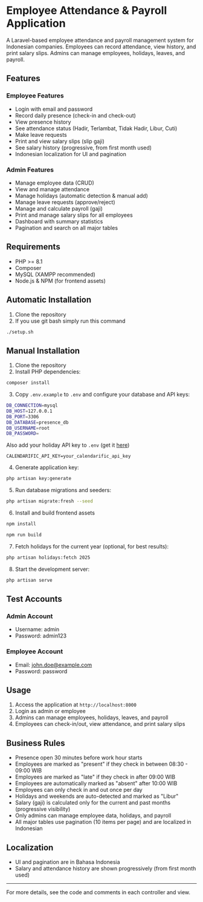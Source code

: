# Employee Attendance & Payroll Application

A Laravel-based employee attendance and payroll management system for Indonesian companies. Employees can record attendance, view history, and print salary slips. Admins can manage employees, holidays, leaves, and payroll.

## Features

### Employee Features
- Login with email and password
- Record daily presence (check-in and check-out)
- View presence history 
- See attendance status (Hadir, Terlambat, Tidak Hadir, Libur, Cuti)
- Make leave requests
- Print and view salary slips (slip gaji)
- See salary history (progressive, from first month used)
- Indonesian localization for UI and pagination

### Admin Features
- Manage employee data (CRUD)
- View and manage attendance
- Manage holidays (automatic detection & manual add)
- Manage leave requests (approve/reject)
- Manage and calculate payroll (gaji)
- Print and manage salary slips for all employees
- Dashboard with summary statistics
- Pagination and search on all major tables

## Requirements

- PHP >= 8.1
- Composer
- MySQL (XAMPP recommended)
- Node.js & NPM (for frontend assets)

## Automatic Installation
1. Clone the repository
2. If you use git bash simply run this command
```bash
./setup.sh
```
## Manual Installation

1. Clone the repository
2. Install PHP dependencies:
```bash
composer install
```
3. Copy `.env.example` to `.env` and configure your database and API keys:
```bash
DB_CONNECTION=mysql
DB_HOST=127.0.0.1
DB_PORT=3306
DB_DATABASE=presence_db
DB_USERNAME=root
DB_PASSWORD=
```

Also add your holiday API key to `.env` (get it [here](https://calendarific.com/))
```
CALENDARIFIC_API_KEY=your_calendarific_api_key

```
4. Generate application key:
```bash
php artisan key:generate
```
5. Run database migrations and seeders:
```bash
php artisan migrate:fresh --seed
```
6. Install and build frontend assets
```bash
npm install
```
```bash
npm run build
```
7. Fetch holidays for the current year (optional, for best results):
```bash
php artisan holidays:fetch 2025
```
8. Start the development server:
```bash
php artisan serve
```

## Test Accounts

### Admin Account
- Username: admin
- Password: admin123

### Employee Account
- Email: john.doe@example.com
- Password: password

## Usage

1. Access the application at `http://localhost:8000`
2. Login as admin or employee
3. Admins can manage employees, holidays, leaves, and payroll
4. Employees can check-in/out, view attendance, and print salary slips

## Business Rules

- Presence open 30 minutes before work hour starts
- Employees are marked as "present" if they check in between 08:30 - 09:00 WIB
- Employees are marked as "late" if they check in after 09:00 WIB
- Employees are automatically marked as "absent" after 10:00 WIB
- Employees can only check in and out once per day
- Holidays and weekends are auto-detected and marked as "Libur"
- Salary (gaji) is calculated only for the current and past months (progressive visibility)
- Only admins can manage employee data, holidays, and payroll
- All major tables use pagination (10 items per page) and are localized in Indonesian

## Localization

- UI and pagination are in Bahasa Indonesia
- Salary and attendance history are shown progressively (from first month used)

---

For more details, see the code and comments in each controller and view.
